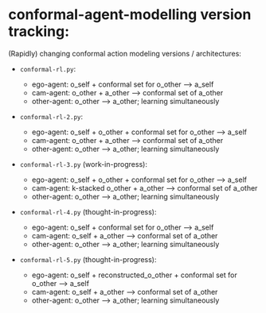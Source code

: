 
# conformal-agent-modelling version tracking: 

(Rapidly) changing conformal action modeling versions / architectures: 

- `conformal-rl.py`: 
  - ego-agent: o_self + conformal set for o_other --> a_self 
  - cam-agent: o_other + a_other --> conformal set of a_other 
  - other-agent: o_other --> a_other; learning simultaneously 

- `conformal-rl-2.py`: 
  - ego-agent: o_self + o_other + conformal set for o_other --> a_self 
  - cam-agent: o_other + a_other --> conformal set of a_other 
  - other-agent: o_other --> a_other; learning simultaneously 

- `conformal-rl-3.py` (work-in-progress): 
  - ego-agent: o_self + o_other + conformal set for o_other --> a_self 
  - cam-agent: k-stacked o_other + a_other --> conformal set of a_other 
  - other-agent: o_other --> a_other; learning simultaneously 

- `conformal-rl-4.py` (thought-in-progress): 
  - ego-agent: o_self + conformal set for o_other --> a_self 
  - cam-agent: o_self + a_other --> conformal set of a_other 
  - other-agent: o_other --> a_other; learning simultaneously 

- `conformal-rl-5.py` (thought-in-progress): 
  - ego-agent: o_self + reconstructed_o_other + conformal set for o_other --> a_self 
  - cam-agent: o_self + a_other --> conformal set of a_other 
  - other-agent: o_other --> a_other; learning simultaneously 